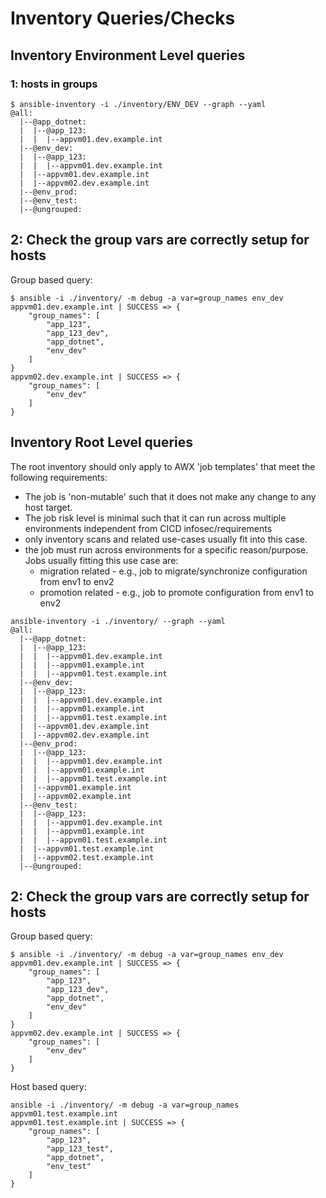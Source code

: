 
# Inventory Queries/Checks 

## Inventory Environment Level queries

### 1: hosts in groups 

```shell
$ ansible-inventory -i ./inventory/ENV_DEV --graph --yaml
@all:
  |--@app_dotnet:
  |  |--@app_123:
  |  |  |--appvm01.dev.example.int
  |--@env_dev:
  |  |--@app_123:
  |  |  |--appvm01.dev.example.int
  |  |--appvm01.dev.example.int
  |  |--appvm02.dev.example.int
  |--@env_prod:
  |--@env_test:
  |--@ungrouped:

```


## 2: Check the group vars are correctly setup for hosts  

Group based query:
```shell
$ ansible -i ./inventory/ -m debug -a var=group_names env_dev
appvm01.dev.example.int | SUCCESS => {
    "group_names": [
        "app_123",
        "app_123_dev",
        "app_dotnet",
        "env_dev"
    ]
}
appvm02.dev.example.int | SUCCESS => {
    "group_names": [
        "env_dev"
    ]
}

```


## Inventory Root Level queries

The root inventory should only apply to AWX 'job templates' that meet the following requirements:

- The job is 'non-mutable' such that it does not make any change to any host target.
- The job risk level is minimal such that it can run across multiple environments independent from CICD infosec/requirements
- only inventory scans and related use-cases usually fit into this case.
- the job must run across environments for a specific reason/purpose. 
  Jobs usually fitting this use case are:
  - migration related - e.g., job to migrate/synchronize configuration from env1 to env2 
  - promotion related - e.g., job to promote configuration from env1 to env2 

```shell
ansible-inventory -i ./inventory/ --graph --yaml
@all:
  |--@app_dotnet:
  |  |--@app_123:
  |  |  |--appvm01.dev.example.int
  |  |  |--appvm01.example.int
  |  |  |--appvm01.test.example.int
  |--@env_dev:
  |  |--@app_123:
  |  |  |--appvm01.dev.example.int
  |  |  |--appvm01.example.int
  |  |  |--appvm01.test.example.int
  |  |--appvm01.dev.example.int
  |  |--appvm02.dev.example.int
  |--@env_prod:
  |  |--@app_123:
  |  |  |--appvm01.dev.example.int
  |  |  |--appvm01.example.int
  |  |  |--appvm01.test.example.int
  |  |--appvm01.example.int
  |  |--appvm02.example.int
  |--@env_test:
  |  |--@app_123:
  |  |  |--appvm01.dev.example.int
  |  |  |--appvm01.example.int
  |  |  |--appvm01.test.example.int
  |  |--appvm01.test.example.int
  |  |--appvm02.test.example.int
  |--@ungrouped:

```

## 2: Check the group vars are correctly setup for hosts  

Group based query:
```shell
$ ansible -i ./inventory/ -m debug -a var=group_names env_dev
appvm01.dev.example.int | SUCCESS => {
    "group_names": [
        "app_123",
        "app_123_dev",
        "app_dotnet",
        "env_dev"
    ]
}
appvm02.dev.example.int | SUCCESS => {
    "group_names": [
        "env_dev"
    ]
}

```

Host based query:
```shell
ansible -i ./inventory/ -m debug -a var=group_names appvm01.test.example.int
appvm01.test.example.int | SUCCESS => {
    "group_names": [
        "app_123",
        "app_123_test",
        "app_dotnet",
        "env_test"
    ]
}
```
